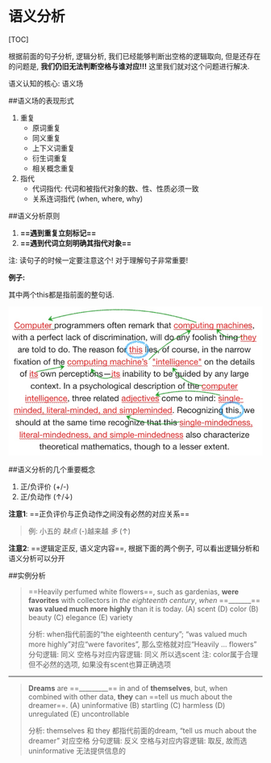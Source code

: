 # 语义分析
[TOC]

根据前面的句子分析, 逻辑分析, 我们已经能够判断出空格的逻辑取向, 但是还存在的问题是, **我们仍旧无法判断空格与谁对应!!!** 这里我们就对这个问题进行解决.

语义认知的核心: 语义场

##语义场的表现形式
1. 重复
    * 原词重复
    * 同义重复
    * 上下义词重复
    * 衍生词重复
    * 相关概念重复
2. 指代
    * 代词指代: 代词和被指代对象的数、性、性质必须一致
    * 关系连词指代 (when, where, why)

##语义分析原则

1. **==遇到重复立刻标记==**
2. **==遇到代词立刻明确其指代对象==**

注: 读句子的时候一定要注意这个! 对于理解句子非常重要!

**例子:**

其中两个this都是指前面的整句话.

<img src="assets/image-20190426050106475-6907429.png" width="600px" />


##语义分析的几个重要概念
1. 正/负评价 (+/-)
2. 正/负动作 (↑/↓)

**注意1**: ==正负评价与正负动作之间没有必然的对应关系==

>例: 小五的 _缺点_ (-)越来越 _多_ (↑)

**注意2**: ==逻辑定正反, 语义定内容==, 根据下面的两个例子, 可以看出逻辑分析和语义分析可以分开

##实例分析

> ==Heavily perfumed white flowers==, such as gardenias, **were favorites** with collectors in _the eighteenth century_, _when_ ==_______== **was valued much more highly** than it is today.
> (A) scent   (D) color   (B) beauty   (C) elegance   (E) variety
>
> 分析:
> when指代前面的“the eighteenth century”; “was valued much more highly”对应“were favorites”, 那么空格就对应“Heavily ... flowers”
> 分句逻辑: 同义
> 空格与对应内容逻辑: 同义 所以选scent
> 注: color属于合理但不必然的选项, 如果没有scent也算正确选项 
-------

> **Dreams** are ==_________== in and of **themselves**, but, when combined with other data, **they** can ==tell us much about the dreamer==.
> (A) uninformative   (B) startling   (C) harmless   (D) unregulated   (E) uncontrollable
>
> 分析:
> themselves 和 they 都指代前面的dream, “tell us much about the dreamer” 对应空格
> 分句逻辑: 反义
> 空格与对应内容逻辑: 取反, 故而选uninformative 无法提供信息的